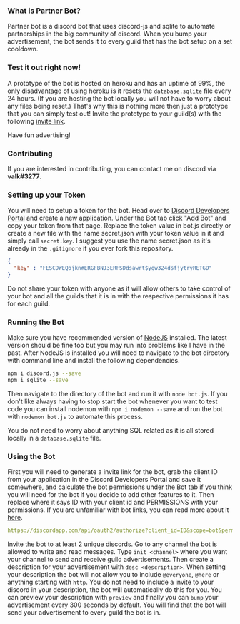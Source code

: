 ### What is Partner Bot?
Partner bot is a discord bot that uses discord-js and sqlite to automate partnerships in the big community of discord. When you bump your advertisement, the bot sends it to every guild that has the bot setup on a set cooldown.

### Test it out right now!
A prototype of the bot is hosted on heroku and has an uptime of 99%, the only disadvantage of using heroku is it resets the `database.sqlite` file every 24 hours. (If you are hosting the bot locally you will not have to worry about any files being reset.) That's why this is nothing more then just a prototype that you can simply test out! Invite the prototype to your guild(s) with the following [invite link](https://discordapp.com/api/oauth2/authorize?client_id=549301709520765019&scope=bot&permissions=8).

Have fun advertising!

### Contributing
If you are interested in contributing, you can contact me on discord via **valk#3277**.

### Setting up your Token
You will need to setup a token for the bot. Head over to [Discord Developers Portal](https://discordapp.com/developers/applications/) and create a new application. Under the Bot tab click "Add Bot" and copy your token from that page. Replace the token value in bot.js directly or create a new file with the name secret.json with your token value in it and simply call `secret.key`. I suggest you use the name secret.json as it's already in the `.gitignore` if you ever fork this repository.
```json
{
  "key" : "FESCDWEQojkn#ERGFBNJ3ERFSDdsawrt$ygw324dsfjytryRETGD"
}
```
Do not share your token with anyone as it will allow others to take control of your bot and all the guilds that it is in with the respective permissions it has for each guild.

### Running the Bot
Make sure you have recommended version of [NodeJS](https://nodejs.org) installed. The latest version should be fine too but you may run into problems like I have in the past. After NodeJS is installed you will need to navigate to the bot directory with command line and install the following dependencies.
```bash
npm i discord.js --save
npm i sqlite --save
```
Then navigate to the directory of the bot and run it with `node bot.js`. If you don't like always having to stop start the bot whenever you want to test code you can install nodemon with `npm i nodemon --save` and run the bot with `nodemon bot.js` to automate this process.

You do not need to worry about anything SQL related as it is all stored locally in a `database.sqlite` file.

### Using the Bot
First you will need to generate a invite link for the bot, grab the client ID from your application in the Discord Developers Portal and save it somewhere, and calculate the bot permissions under the Bot tab if you think you will need for the bot if you decide to add other features to it. Then replace where it says ID with your client id and PERMISSIONS with your permissions. If you are unfamiliar with bot links, you can read more about it [here](https://discordapp.com/developers/docs/topics/oauth2#bot-authorization-flow-url-example).
```yml
https://discordapp.com/api/oauth2/authorize?client_id=ID&scope=bot&permissions=PERMISSIONS
```
Invite the bot to at least 2 unique discords. Go to any channel the bot is allowed to write and read messages. Type `init <channel>` where you want your channel to send and receive guild advertisements. Then create a description for your advertisement with `desc <description>`. When setting your description the bot will not allow you to include `@everyone`, `@here` or anything starting with `http`. You do not need to include a invite to your discord in your description, the bot will automatically do this for you. You can preview your description with `preview` and finally you can `bump` your advertisement every 300 seconds by default. You will find that the bot will send your advertisement to every guild the bot is in.
